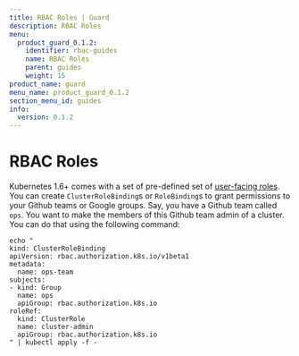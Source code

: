 ```yaml
---
title: RBAC Roles | Guard
description: RBAC Roles
menu:
  product_guard_0.1.2:
    identifier: rbac-guides
    name: RBAC Roles
    parent: guides
    weight: 15
product_name: guard
menu_name: product_guard_0.1.2
section_menu_id: guides
info:
  version: 0.1.2
---
```


# RBAC Roles

Kubernetes 1.6+ comes with a set of pre-defined set of [user-facing roles](https://kubernetes.io/docs/admin/authorization/rbac/#user-facing-roles). You can create `ClusterRoleBinding`s or `RoleBinding`s to grant permissions to your Github teams or Google groups. Say, you have a Github team called `ops`. You want to make the members of this Github team admin of a cluster. You can do that using the following command:

```console
echo "
kind: ClusterRoleBinding
apiVersion: rbac.authorization.k8s.io/v1beta1
metadata:
  name: ops-team
subjects:
- kind: Group
  name: ops
  apiGroup: rbac.authorization.k8s.io
roleRef:
  kind: ClusterRole
  name: cluster-admin
  apiGroup: rbac.authorization.k8s.io
" | kubectl apply -f -
```
